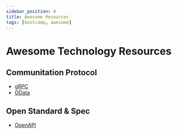 ```yaml
---
sidebar_position: 0
title: Awesome Resources
tags: [bootcamp, awesome]
---
```


Awesome Technology Resources
============================

Communitation Protocol
----------------------

- [gRPC](./gRPC)
- [OData](./OData)

Open Standard & Spec
--------------------

- [OpenAPI](./OpenAPI)

